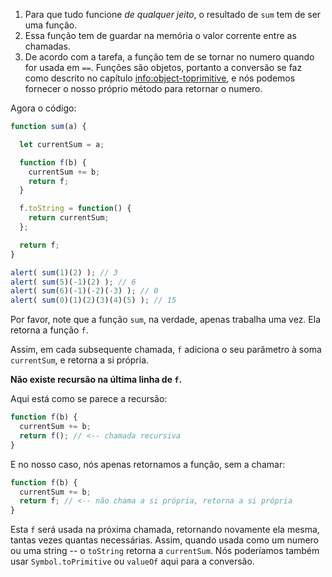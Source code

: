 
1. Para que tudo funcione *de qualquer jeito*, o resultado de `sum` tem de ser uma função.
2. Essa função tem de guardar na memória o valor corrente entre as chamadas.
3. De acordo com a tarefa, a função tem de se tornar no numero quando for usada em `==`. Funções são objetos, portanto a conversão se faz como descrito no capítulo <info:object-toprimitive>, e nós podemos fornecer o nosso próprio método para retornar o numero.

Agora o código:

```js demo run
function sum(a) {

  let currentSum = a;

  function f(b) {
    currentSum += b;
    return f;
  }

  f.toString = function() {
    return currentSum;
  };

  return f;
}

alert( sum(1)(2) ); // 3
alert( sum(5)(-1)(2) ); // 6
alert( sum(6)(-1)(-2)(-3) ); // 0
alert( sum(0)(1)(2)(3)(4)(5) ); // 15
```

Por favor, note que a função `sum`, na verdade, apenas trabalha uma vez. Ela retorna a função `f`.

Assim, em cada subsequente chamada, `f` adiciona o seu parâmetro à soma `currentSum`, e retorna a si própria.

**Não existe recursão na última linha de `f`.**

Aqui está como se parece a recursão:

```js
function f(b) {
  currentSum += b;
  return f(); // <-- chamada recursiva
}
```

E no nosso caso, nós apenas retornamos a função, sem a chamar:

```js
function f(b) {
  currentSum += b;
  return f; // <-- não chama a si própria, retorna a si própria
}
```

Esta `f` será usada na próxima chamada, retornando novamente ela mesma, tantas vezes quantas necessárias. Assim, quando usada como  um numero ou uma string -- o `toString` retorna a `currentSum`. Nós poderíamos também usar `Symbol.toPrimitive` ou `valueOf` aqui para a conversão.
